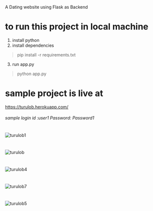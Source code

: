 A Dating website using Flask as Backend


# to run this project in local machine

1. install python
2. install dependencies
> pip install -r requirements.txt
3. run app.py
> python app.py






# sample project is live at
https://turulob.herokuapp.com/

###### sample login id :user1   Password: Password1

#

![turulob1](https://user-images.githubusercontent.com/76725762/172040449-8d3220b0-219d-493f-b8b7-8bcf56e36724.png)

#

![turulob](https://user-images.githubusercontent.com/76725762/172040460-b184fba4-585c-4097-87db-25c6087e6331.png)

#

![turulob4](https://user-images.githubusercontent.com/76725762/172040470-bdd8a2c6-4c37-4512-af30-61d66868ca53.png)

#

![turulob7](https://user-images.githubusercontent.com/76725762/172040480-51f0d35b-e980-4725-ba7a-9bb83d9cb1e7.png)

#

![turulob5](https://user-images.githubusercontent.com/76725762/172040490-defe1211-844e-4815-ad7e-99362c1ea96a.png)

